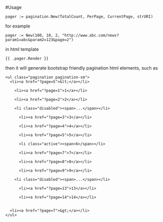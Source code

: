 #Usage

```
pager := pagination.New(TotalCount, PerPage, CurrentPage, strURI)
```

for example

```
pager := New(100, 10, 2, "http://www.abc.com/news?param1=abc&param2=123&page=2")
```

in html template

```
{{ .pager.Render }}
```

then it will generate bootstrap friendly pagination html elements, such as


```
<ul class="pagination pagination-sm">
  <li><a href="?page=5">&lt;</a></li>
  
    <li><a href="?page=1">1</a></li>
  
    <li><a href="?page=2">2</a></li>
  
    <li class="disabled"><span>...</span></li>
	
	  <li><a href="?page=3">3</a></li>
	
	  <li><a href="?page=4">4</a></li>
	
	  <li><a href="?page=5">5</a></li>
	
	  <li class="active"><span>6</span></li>
	
	  <li><a href="?page=7">7</a></li>
	
	  <li><a href="?page=8">8</a></li>
	
	  <li><a href="?page=9">9</a></li>  
  
	<li class="disabled"><span>...</span></li>
	
	  <li><a href="?page=13">13</a></li>
	
	  <li><a href="?page=14">14</a></li>
	
  
  <li><a href="?page=7">&gt;</a></li>
</ul>
```